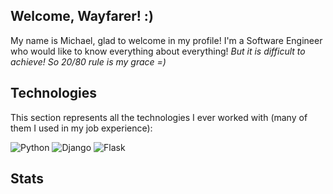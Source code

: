 ## Welcome, Wayfarer! :)
My name is Michael, glad to welcome in my profile!
I'm a Software Engineer who would like to know everything about everything! *But it is difficult to achieve! So 20/80 rule is my grace =)*

## Technologies
This section represents all the technologies I ever worked with (many of them I used in my job experience):

![Python](https://img.shields.io/badge/Python-black?style=flat&logo=Python)
![Django](https://img.shields.io/badge/Django-darkgreen?style=flat-square&logo=Django)
![Flask](https://img.shields.io/badge/Flask-white?style=plastic&logo=Flask)

## Stats
